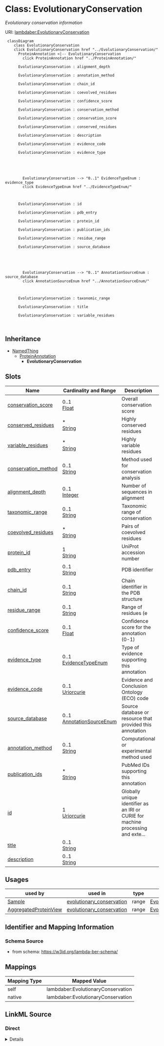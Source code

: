 

# Class: EvolutionaryConservation 


_Evolutionary conservation information_





URI: [lambdaber:EvolutionaryConservation](https://w3id.org/lambda-ber-schema/EvolutionaryConservation)





```mermaid
 classDiagram
    class EvolutionaryConservation
    click EvolutionaryConservation href "../EvolutionaryConservation/"
      ProteinAnnotation <|-- EvolutionaryConservation
        click ProteinAnnotation href "../ProteinAnnotation/"
      
      EvolutionaryConservation : alignment_depth
        
      EvolutionaryConservation : annotation_method
        
      EvolutionaryConservation : chain_id
        
      EvolutionaryConservation : coevolved_residues
        
      EvolutionaryConservation : confidence_score
        
      EvolutionaryConservation : conservation_method
        
      EvolutionaryConservation : conservation_score
        
      EvolutionaryConservation : conserved_residues
        
      EvolutionaryConservation : description
        
      EvolutionaryConservation : evidence_code
        
      EvolutionaryConservation : evidence_type
        
          
    
        
        
        EvolutionaryConservation --> "0..1" EvidenceTypeEnum : evidence_type
        click EvidenceTypeEnum href "../EvidenceTypeEnum/"
    

        
      EvolutionaryConservation : id
        
      EvolutionaryConservation : pdb_entry
        
      EvolutionaryConservation : protein_id
        
      EvolutionaryConservation : publication_ids
        
      EvolutionaryConservation : residue_range
        
      EvolutionaryConservation : source_database
        
          
    
        
        
        EvolutionaryConservation --> "0..1" AnnotationSourceEnum : source_database
        click AnnotationSourceEnum href "../AnnotationSourceEnum/"
    

        
      EvolutionaryConservation : taxonomic_range
        
      EvolutionaryConservation : title
        
      EvolutionaryConservation : variable_residues
        
      
```





## Inheritance
* [NamedThing](NamedThing.md)
    * [ProteinAnnotation](ProteinAnnotation.md)
        * **EvolutionaryConservation**



## Slots

| Name | Cardinality and Range | Description | Inheritance |
| ---  | --- | --- | --- |
| [conservation_score](conservation_score.md) | 0..1 <br/> [Float](Float.md) | Overall conservation score | direct |
| [conserved_residues](conserved_residues.md) | * <br/> [String](String.md) | Highly conserved residues | direct |
| [variable_residues](variable_residues.md) | * <br/> [String](String.md) | Highly variable residues | direct |
| [conservation_method](conservation_method.md) | 0..1 <br/> [String](String.md) | Method used for conservation analysis | direct |
| [alignment_depth](alignment_depth.md) | 0..1 <br/> [Integer](Integer.md) | Number of sequences in alignment | direct |
| [taxonomic_range](taxonomic_range.md) | 0..1 <br/> [String](String.md) | Taxonomic range of conservation | direct |
| [coevolved_residues](coevolved_residues.md) | * <br/> [String](String.md) | Pairs of coevolved residues | direct |
| [protein_id](protein_id.md) | 1 <br/> [String](String.md) | UniProt accession number | [ProteinAnnotation](ProteinAnnotation.md) |
| [pdb_entry](pdb_entry.md) | 0..1 <br/> [String](String.md) | PDB identifier | [ProteinAnnotation](ProteinAnnotation.md) |
| [chain_id](chain_id.md) | 0..1 <br/> [String](String.md) | Chain identifier in the PDB structure | [ProteinAnnotation](ProteinAnnotation.md) |
| [residue_range](residue_range.md) | 0..1 <br/> [String](String.md) | Range of residues (e | [ProteinAnnotation](ProteinAnnotation.md) |
| [confidence_score](confidence_score.md) | 0..1 <br/> [Float](Float.md) | Confidence score for the annotation (0-1) | [ProteinAnnotation](ProteinAnnotation.md) |
| [evidence_type](evidence_type.md) | 0..1 <br/> [EvidenceTypeEnum](EvidenceTypeEnum.md) | Type of evidence supporting this annotation | [ProteinAnnotation](ProteinAnnotation.md) |
| [evidence_code](evidence_code.md) | 0..1 <br/> [Uriorcurie](Uriorcurie.md) | Evidence and Conclusion Ontology (ECO) code | [ProteinAnnotation](ProteinAnnotation.md) |
| [source_database](source_database.md) | 0..1 <br/> [AnnotationSourceEnum](AnnotationSourceEnum.md) | Source database or resource that provided this annotation | [ProteinAnnotation](ProteinAnnotation.md) |
| [annotation_method](annotation_method.md) | 0..1 <br/> [String](String.md) | Computational or experimental method used | [ProteinAnnotation](ProteinAnnotation.md) |
| [publication_ids](publication_ids.md) | * <br/> [String](String.md) | PubMed IDs supporting this annotation | [ProteinAnnotation](ProteinAnnotation.md) |
| [id](id.md) | 1 <br/> [Uriorcurie](Uriorcurie.md) | Globally unique identifier as an IRI or CURIE for machine processing and exte... | [NamedThing](NamedThing.md) |
| [title](title.md) | 0..1 <br/> [String](String.md) |  | [NamedThing](NamedThing.md) |
| [description](description.md) | 0..1 <br/> [String](String.md) |  | [NamedThing](NamedThing.md) |





## Usages

| used by | used in | type | used |
| ---  | --- | --- | --- |
| [Sample](Sample.md) | [evolutionary_conservation](evolutionary_conservation.md) | range | [EvolutionaryConservation](EvolutionaryConservation.md) |
| [AggregatedProteinView](AggregatedProteinView.md) | [evolutionary_conservation](evolutionary_conservation.md) | range | [EvolutionaryConservation](EvolutionaryConservation.md) |







## Identifier and Mapping Information






### Schema Source


* from schema: https://w3id.org/lambda-ber-schema/




## Mappings

| Mapping Type | Mapped Value |
| ---  | ---  |
| self | lambdaber:EvolutionaryConservation |
| native | lambdaber:EvolutionaryConservation |






## LinkML Source

<!-- TODO: investigate https://stackoverflow.com/questions/37606292/how-to-create-tabbed-code-blocks-in-mkdocs-or-sphinx -->

### Direct

<details>
```yaml
name: EvolutionaryConservation
description: Evolutionary conservation information
from_schema: https://w3id.org/lambda-ber-schema/
is_a: ProteinAnnotation
attributes:
  conservation_score:
    name: conservation_score
    description: Overall conservation score
    from_schema: https://w3id.org/lambda-ber-schema/functional_annotation
    domain_of:
    - FunctionalSite
    - EvolutionaryConservation
    range: float
    minimum_value: 0
    maximum_value: 1
  conserved_residues:
    name: conserved_residues
    description: Highly conserved residues
    from_schema: https://w3id.org/lambda-ber-schema/functional_annotation
    rank: 1000
    domain_of:
    - EvolutionaryConservation
    multivalued: true
  variable_residues:
    name: variable_residues
    description: Highly variable residues
    from_schema: https://w3id.org/lambda-ber-schema/functional_annotation
    rank: 1000
    domain_of:
    - EvolutionaryConservation
    multivalued: true
  conservation_method:
    name: conservation_method
    description: Method used for conservation analysis
    from_schema: https://w3id.org/lambda-ber-schema/functional_annotation
    rank: 1000
    domain_of:
    - EvolutionaryConservation
  alignment_depth:
    name: alignment_depth
    description: Number of sequences in alignment
    from_schema: https://w3id.org/lambda-ber-schema/functional_annotation
    rank: 1000
    domain_of:
    - EvolutionaryConservation
    range: integer
  taxonomic_range:
    name: taxonomic_range
    description: Taxonomic range of conservation
    from_schema: https://w3id.org/lambda-ber-schema/functional_annotation
    rank: 1000
    domain_of:
    - EvolutionaryConservation
  coevolved_residues:
    name: coevolved_residues
    description: Pairs of coevolved residues
    from_schema: https://w3id.org/lambda-ber-schema/functional_annotation
    rank: 1000
    domain_of:
    - EvolutionaryConservation
    multivalued: true

```
</details>

### Induced

<details>
```yaml
name: EvolutionaryConservation
description: Evolutionary conservation information
from_schema: https://w3id.org/lambda-ber-schema/
is_a: ProteinAnnotation
attributes:
  conservation_score:
    name: conservation_score
    description: Overall conservation score
    from_schema: https://w3id.org/lambda-ber-schema/functional_annotation
    alias: conservation_score
    owner: EvolutionaryConservation
    domain_of:
    - FunctionalSite
    - EvolutionaryConservation
    range: float
    minimum_value: 0
    maximum_value: 1
  conserved_residues:
    name: conserved_residues
    description: Highly conserved residues
    from_schema: https://w3id.org/lambda-ber-schema/functional_annotation
    rank: 1000
    alias: conserved_residues
    owner: EvolutionaryConservation
    domain_of:
    - EvolutionaryConservation
    range: string
    multivalued: true
  variable_residues:
    name: variable_residues
    description: Highly variable residues
    from_schema: https://w3id.org/lambda-ber-schema/functional_annotation
    rank: 1000
    alias: variable_residues
    owner: EvolutionaryConservation
    domain_of:
    - EvolutionaryConservation
    range: string
    multivalued: true
  conservation_method:
    name: conservation_method
    description: Method used for conservation analysis
    from_schema: https://w3id.org/lambda-ber-schema/functional_annotation
    rank: 1000
    alias: conservation_method
    owner: EvolutionaryConservation
    domain_of:
    - EvolutionaryConservation
    range: string
  alignment_depth:
    name: alignment_depth
    description: Number of sequences in alignment
    from_schema: https://w3id.org/lambda-ber-schema/functional_annotation
    rank: 1000
    alias: alignment_depth
    owner: EvolutionaryConservation
    domain_of:
    - EvolutionaryConservation
    range: integer
  taxonomic_range:
    name: taxonomic_range
    description: Taxonomic range of conservation
    from_schema: https://w3id.org/lambda-ber-schema/functional_annotation
    rank: 1000
    alias: taxonomic_range
    owner: EvolutionaryConservation
    domain_of:
    - EvolutionaryConservation
    range: string
  coevolved_residues:
    name: coevolved_residues
    description: Pairs of coevolved residues
    from_schema: https://w3id.org/lambda-ber-schema/functional_annotation
    rank: 1000
    alias: coevolved_residues
    owner: EvolutionaryConservation
    domain_of:
    - EvolutionaryConservation
    range: string
    multivalued: true
  protein_id:
    name: protein_id
    description: UniProt accession number
    from_schema: https://w3id.org/lambda-ber-schema/functional_annotation
    rank: 1000
    alias: protein_id
    owner: EvolutionaryConservation
    domain_of:
    - ProteinAnnotation
    - ConformationalEnsemble
    range: string
    required: true
    pattern: ^[A-Z][0-9][A-Z0-9]{3}[0-9]|[A-Z][0-9][A-Z0-9]{3}[0-9]-[0-9]+$
  pdb_entry:
    name: pdb_entry
    description: PDB identifier
    from_schema: https://w3id.org/lambda-ber-schema/functional_annotation
    rank: 1000
    alias: pdb_entry
    owner: EvolutionaryConservation
    domain_of:
    - ProteinAnnotation
    range: string
    pattern: ^[0-9][A-Za-z0-9]{3}$
  chain_id:
    name: chain_id
    description: Chain identifier in the PDB structure
    from_schema: https://w3id.org/lambda-ber-schema/functional_annotation
    rank: 1000
    alias: chain_id
    owner: EvolutionaryConservation
    domain_of:
    - ProteinAnnotation
    range: string
    pattern: ^[A-Za-z0-9]+$
  residue_range:
    name: residue_range
    description: Range of residues (e.g., '1-100', '25,27,30-35')
    from_schema: https://w3id.org/lambda-ber-schema/functional_annotation
    rank: 1000
    alias: residue_range
    owner: EvolutionaryConservation
    domain_of:
    - ProteinAnnotation
    range: string
  confidence_score:
    name: confidence_score
    description: Confidence score for the annotation (0-1)
    from_schema: https://w3id.org/lambda-ber-schema/functional_annotation
    rank: 1000
    alias: confidence_score
    owner: EvolutionaryConservation
    domain_of:
    - ProteinAnnotation
    range: float
    minimum_value: 0
    maximum_value: 1
  evidence_type:
    name: evidence_type
    description: Type of evidence supporting this annotation
    from_schema: https://w3id.org/lambda-ber-schema/functional_annotation
    rank: 1000
    alias: evidence_type
    owner: EvolutionaryConservation
    domain_of:
    - ProteinAnnotation
    range: EvidenceTypeEnum
  evidence_code:
    name: evidence_code
    description: Evidence and Conclusion Ontology (ECO) code
    from_schema: https://w3id.org/lambda-ber-schema/functional_annotation
    rank: 1000
    alias: evidence_code
    owner: EvolutionaryConservation
    domain_of:
    - ProteinAnnotation
    range: uriorcurie
  source_database:
    name: source_database
    description: Source database or resource that provided this annotation
    from_schema: https://w3id.org/lambda-ber-schema/functional_annotation
    rank: 1000
    alias: source_database
    owner: EvolutionaryConservation
    domain_of:
    - ProteinAnnotation
    range: AnnotationSourceEnum
  annotation_method:
    name: annotation_method
    description: Computational or experimental method used
    from_schema: https://w3id.org/lambda-ber-schema/functional_annotation
    rank: 1000
    alias: annotation_method
    owner: EvolutionaryConservation
    domain_of:
    - ProteinAnnotation
    range: string
  publication_ids:
    name: publication_ids
    description: PubMed IDs supporting this annotation
    from_schema: https://w3id.org/lambda-ber-schema/functional_annotation
    rank: 1000
    alias: publication_ids
    owner: EvolutionaryConservation
    domain_of:
    - ProteinAnnotation
    range: string
    multivalued: true
    pattern: ^PMID:[0-9]+$
  id:
    name: id
    description: Globally unique identifier as an IRI or CURIE for machine processing
      and external references. Used for linking data across systems and semantic web
      integration.
    from_schema: https://w3id.org/lambda-ber-schema/
    rank: 1000
    identifier: true
    alias: id
    owner: EvolutionaryConservation
    domain_of:
    - NamedThing
    range: uriorcurie
    required: true
  title:
    name: title
    from_schema: https://w3id.org/lambda-ber-schema/
    rank: 1000
    slot_uri: dcterms:title
    alias: title
    owner: EvolutionaryConservation
    domain_of:
    - NamedThing
    range: string
  description:
    name: description
    from_schema: https://w3id.org/lambda-ber-schema/
    rank: 1000
    alias: description
    owner: EvolutionaryConservation
    domain_of:
    - NamedThing
    - AttributeGroup
    range: string

```
</details>
